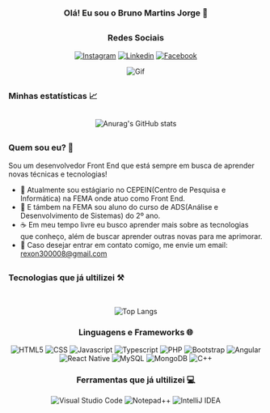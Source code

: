 <div align="center">

### Olá! Eu sou o Bruno Martins Jorge 🫡

##

### Redes Sociais

[![Instagram](https://img.shields.io/badge/Instagram-E4405F?style=for-the-badge&logo=instagram&logoColor=white)](https://www.instagram.com/brunomartinsjorge/)
[![Linkedin](https://img.shields.io/badge/LinkedIn-0077B5?style=for-the-badge&logo=linkedin&logoColor=white)](https://www.linkedin.com/in/bruno-martins-jorge-2608322b9/)
[![Facebook](https://img.shields.io/badge/Facebook-1877F2?style=for-the-badge&logo=facebook&logoColor=white)](https://www.facebook.com/profile.php?id=100039716478039)

<div style="width: 400px;">

![Gif](https://i.pinimg.com/originals/e4/26/70/e426702edf874b181aced1e2fa5c6cde.gif)

</div>

</div>

##

### Minhas estatísticas 📈

<div align="center" style="margin-top: 30px;">

![Anurag's GitHub stats](https://github-readme-stats.vercel.app/api?username=BrunoMartinsJorge&show_icons=true&theme=radical&title_color=dec129&locale=pt-br)

</div>

##

### Quem sou eu? 🤔

Sou um desenvolvedor Front End que está sempre em busca de aprender novas técnicas e tecnologias!

<ul>
    <li>
    💼
    Atualmente sou estágiario no CEPEIN(Centro de Pesquisa e Informática) na FEMA onde atuo como Front End.
    </li>
    <li>
    🎒
    E támbem na FEMA sou aluno do curso de ADS(Análise e Desenvolvimento de Sistemas) do 2º ano.
    </li>
    <li>
    ☕
    Em meu tempo livre eu busco aprender mais sobre as tecnologias que conheço, além de buscar aprender outras novas para me aprimorar.
    </li>
    <li>
    📱
    Caso desejar entrar em contato comigo, me envie um email: <a href="mailto:rexon300008@gmail.com">rexon300008@gmail.com</a>
    </li>
</ul>

<div align="center">

</div>

##

### Tecnologias que já ultilizei ⚒️

<div align="center"><br/>

![Top Langs](https://github-readme-stats.vercel.app/api/top-langs/?username=BrunoMartinsJorge&layout=compact&locale=pt-br)

### Linguagens e Frameworks 🌐

<div style="display: inline_block">

![HTML5](https://img.shields.io/badge/HTML5-E34F26?style=for-the-badge&logo=html5&logoColor=white)
![CSS](https://img.shields.io/badge/CSS-239120?&style=for-the-badge&logo=css3&logoColor=white)
![Javascript](https://img.shields.io/badge/JavaScript-F7DF1E?style=for-the-badge&logo=javascript&logoColor=black)
![Typescript](https://img.shields.io/badge/TypeScript-007ACC?style=for-the-badge&logo=typescript&logoColor=white)
![PHP](https://img.shields.io/badge/PHP-777BB4?style=for-the-badge&logo=php&logoColor=white)
![Bootstrap](https://img.shields.io/badge/Bootstrap-563D7C?style=for-the-badge&logo=bootstrap&logoColor=white)
![Angular](https://img.shields.io/badge/Angular-DD0031?style=for-the-badge&logo=angular&logoColor=white)
![React Native](https://img.shields.io/badge/React_Native-20232A?style=for-the-badge&logo=react&logoColor=61DAFB)
![MySQL](https://img.shields.io/badge/MySQL-00000F?style=for-the-badge&logo=mysql&logoColor=white)
![MongoDB](https://img.shields.io/badge/MongoDB-4EA94B?style=for-the-badge&logo=mongodb&logoColor=white)
![C++](https://img.shields.io/badge/C%2B%2B-00599C?style=for-the-badge&logo=c%2B%2B&logoColor=white)

### Ferramentas que já ultilizei 💻

![Visual Studio Code](https://img.shields.io/badge/Visual_Studio_Code-0078D4?style=for-the-badge&logo=visual%20studio%20code&logoColor=white)
![Notepad++](https://img.shields.io/badge/Notepad++-90E59A.svg?style=for-the-badge&logo=notepad%2B%2B&logoColor=black)
![IntelliJ IDEA](https://img.shields.io/badge/IntelliJ_IDEA-000000.svg?style=for-the-badge&logo=intellij-idea&logoColor=white)

</div>

</div>
